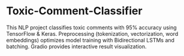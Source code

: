 # Toxic-Comment-Classifier
This NLP project classifies toxic comments with 95% accuracy using TensorFlow &amp; Keras.  Preprocessing (tokenization, vectorization, word embeddings) optimizes model training with Bidirectional LSTMs and batching. Gradio provides interactive result visualization.
